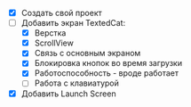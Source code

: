 - [x] Создать свой проект
- [ ] Добавить экран TextedCat:
    - [x] Верстка
    - [x] ScrollView
    - [x] Связь с основным экраном
    - [x] Блокировка кнопок во время загрузки
    - [x] Работоспособность - вроде работает
    - [ ] Работа с клавиатурой
- [x] Добавить Launch Screen
